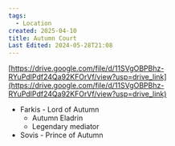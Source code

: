 ```yaml
---
tags:
  - Location
created: 2025-04-10
title: Autumn Court
Last Edited: 2024-05-28T21:08
---
```


[https://drive.google.com/file/d/11SVgOBPBhz-RYuPdIPdf24Qa92KFOrVf/view?usp=drive_link](https://drive.google.com/file/d/11SVgOBPBhz-RYuPdIPdf24Qa92KFOrVf/view?usp=drive_link)

- Farkis - Lord of Autumn
    - Autumn Eladrin
    - Legendary mediator
- Sovis - Prince of Autumn